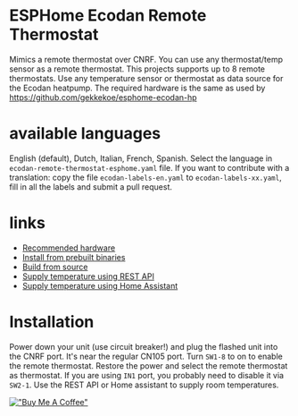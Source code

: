 # ESPHome Ecodan Remote Thermostat
Mimics a remote thermostat over CNRF. You can use any thermostat/temp sensor as a remote thermostat. This projects supports up to 8 remote thermostats. Use any temperature sensor or thermostat as data source for the Ecodan heatpump. The required hardware is the same as used by https://github.com/gekkekoe/esphome-ecodan-hp

# available languages
English (default), Dutch, Italian, French, Spanish. Select the language in `ecodan-remote-thermostat-esphome.yaml` file. 
If you want to contribute with a translation: copy the file `ecodan-labels-en.yaml` to `ecodan-labels-xx.yaml`, fill in all the labels and submit a pull request.

# links
* [Recommended hardware](https://github.com/gekkekoe/esphome-ecodan-remote-thermostat/blob/main/docs/hardware.md)
* [Install from prebuilt binaries](https://github.com/gekkekoe/esphome-ecodan-remote-thermostat/blob/main/docs/install-from-bin.md)
* [Build from source](https://github.com/gekkekoe/esphome-ecodan-remote-thermostat/blob/main/docs/build-from-source.md)
* [Supply temperature using REST API](https://github.com/gekkekoe/esphome-ecodan-remote-thermostat/blob/main/docs/update-from-rest.md)
* [Supply temperature using Home Assistant](https://github.com/gekkekoe/esphome-ecodan-remote-thermostat/blob/main/docs/update-from-ha.md)

# Installation
Power down your unit (use circuit breaker!) and plug the flashed unit into the CNRF port. It's near the regular CN105 port. Turn `SW1-8` to on to enable the remote thermostat. Restore the power and select the remote thermostat as thermostat. If you are using `IN1` port, you probably need to disable it via `SW2-1`. Use the REST API or Home assistant to supply room temperatures.

[!["Buy Me A Coffee"](https://www.buymeacoffee.com/assets/img/custom_images/orange_img.png)](https://www.buymeacoffee.com/gekkekoe)
